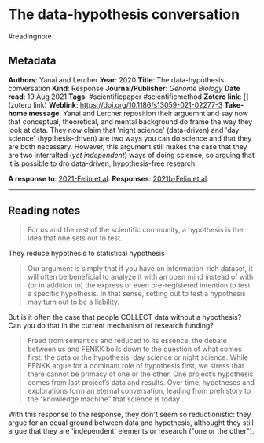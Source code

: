 # The data-hypothesis conversation
#readingnote 


## Metadata

**Authors**: Yanai and Lercher
**Year**: 2020
**Title**: The data-hypothesis conversation
**Kind**: Response
**Journal/Publisher**: *Genome Biology*
**Date read**: 19 Aug 2021
**Tags**: #scientificpaper #scientificmethod 
**Zotero link**: [](zotero link)
**Weblink**: https://doi.org/10.1186/s13059-021-02277-3
**Take-home message**: 
Yanai and Lercher reposition their arguemnt and say now that conceptual, theoretical, and mental background do frame the way they look at data. They now claim that 'night science' (data-driven) and 'day science' (hypthesis-driven) are two ways you can do science and that they are both necessary. However, this argument still makes the case that they are two interralted (*yet independent*) ways of doing science, so arguing that it is possible to dro data-driven, hypothesis-free research.

**A response to**: [2021-Felin et al](2021-Felin%20et%20al.md).
**Responses**:  [2021b-Felin et al](2021b-Felin%20et%20al.md).

---

## Reading notes

> For us and the rest of the scientific community, a hypothesis is the idea that one sets out to test. 

They reduce hypothesis to statistical hypothesis

> Our argument is simply that if you have an information-rich dataset, it will often be beneficial to analyze it with an open mind instead of with (or in addition to) the express or even pre-registered intention to test a specific hypothesis. In that sense, setting out to test a hypothesis may turn out to be a liability.

But is it often the case that people COLLECT data without a hypothesis? Can you do that in the current mechanism of research funding?

> Freed from semantics and reduced to its essence, the debate between us and FENKK boils down to the question of what comes first: the data or the hypothesis, day science or night science. While FENKK argue for a dominant role of hypothesis first, we stress that there cannot be primacy of one or the other. One project’s hypothesis comes from last project’s data and results. Over time, hypotheses and explorations form an eternal conversation, leading from prehistory to the “knowledge machine” that science is today .

With this response to the response, they don't seem so reductionistic: they argue for an equal ground between data and hypothesis, althought they still argue that they are 'independent' elements or research ("one or the other").

